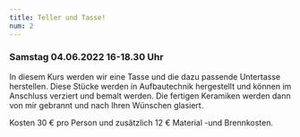 ```yaml
---
title: Teller und Tasse!
num: 2
---
```


### Samstag 04.06.2022     16-18.30 Uhr

In diesem Kurs werden wir eine Tasse und die dazu passende Untertasse herstellen. Diese Stücke werden in Aufbautechnik hergestellt und können im Anschluss verziert und bemalt werden. Die fertigen Keramiken werden dann von mir gebrannt und nach Ihren Wünschen glasiert.

Kosten 30 € pro Person und zusätzlich 12 € Material -und Brennkosten.
